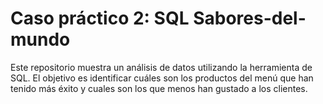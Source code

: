 # Caso práctico 2: SQL Sabores-del-mundo

Este repositorio muestra un análisis de datos utilizando la herramienta de SQL. El objetivo es identificar cuáles son los productos del menú que han tenido más éxito y cuales son los que
menos han gustado a los clientes.


